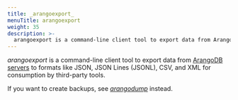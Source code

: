 ```yaml
---
title: _arangoexport_
menuTitle: arangoexport
weight: 35
description: >-
  arangoexport is a command-line client tool to export data from ArangoDB servers to formats like JSON, JSON Lines (JSONL), CSV, and XML for consumption by third-party tools
---
```

_arangoexport_ is a command-line client tool to export data from
[ArangoDB servers](../../arangodb-server/_index.md) to formats like JSON,
JSON Lines (JSONL), CSV, and XML for consumption by third-party tools.

If you want to create backups, see [_arangodump_](../arangodump/_index.md)
instead.
